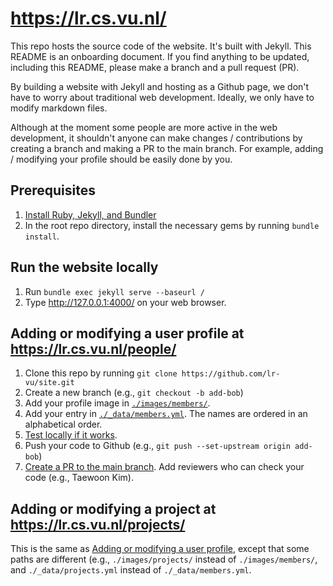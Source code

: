 # https://lr.cs.vu.nl/

This repo hosts the source code of the website. It's built with Jekyll.
This README is an onboarding document. If you find anything to be updated, including
this README, please make a branch and a pull request (PR).

By building a website with Jekyll and hosting as a Github page, we don't have to worry
about traditional web development. Ideally, we only have to modify markdown files.

Although at the moment some people are more active in the web development, it shouldn't
anyone can make changes / contributions by creating a branch and making a PR to the main
branch. For example, adding / modifying your profile should be easily done by you.

## Prerequisites

1. [Install Ruby, Jekyll, and Bundler](https://jekyllrb.com/docs/)
1. In the root repo directory, install the necessary gems by running `bundle install`.

## Run the website locally

1. Run `bundle exec jekyll serve --baseurl /`
1. Type http://127.0.0.1:4000/ on your web browser.

## Adding or modifying a user profile at https://lr.cs.vu.nl/people/

1. Clone this repo by running `git clone https://github.com/lr-vu/site.git`
1. Create a new branch (e.g., `git checkout -b add-bob`)
1. Add your profile image in [`./images/members/`](./images/members/).
1. Add your entry in [`./_data/members.yml`](./_data/members.yml). The names are ordered
   in an alphabetical order.
1. [Test locally if it works](#run-the-website-locally).
1. Push your code to Github (e.g., `git push --set-upstream origin add-bob`)
1. [Create a PR to the main branch](https://github.com/lr-vu/site/pulls). Add reviewers who can check your code (e.g., Taewoon Kim).

## Adding or modifying a project at https://lr.cs.vu.nl/projects/

This is the same as [Adding or modifying a user profile](#adding-or-modifying-a-user-profile-at-httpslrcsvunlpeople), except that some paths are
different (e.g., `./images/projects/` instead of `./images/members/`,
and `./_data/projects.yml` instead of `./_data/members.yml`.
